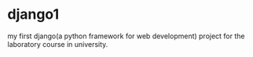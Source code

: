 # django1
my first django(a python framework for web development) project for the laboratory course in university.
